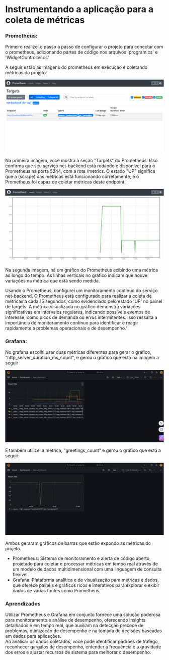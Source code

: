 # Instrumentando a aplicação para a coleta de métricas 

### Prometheus:
Primeiro realizei o passo a passo de configurar o projeto para conectar com o prometheus, adicionando partes de código nos arquivos 'program.cs' e 'WidgetController.cs'

A seguir estão as imagens do prometheus em execução e coletando métricas do projeto: 

<img src="./Assets_ponderada/prometheusUP.png.png"></img>

Na primeira imagem, você mostra a seção "Targets" do Prometheus. Isso confirma que seu serviço net-backend está rodando e disponível para o Prometheus na porta 5244, com a rota /metrics. O estado "UP" significa que a (scrape) das métricas está funcionando corretamente, e o Prometheus foi capaz de coletar métricas deste endpoint.

<img src="./Assets_ponderada/graph-prometheus.png.png"></img>

Na segunda imagem, há um gráfico do Prometheus exibindo uma métrica ao longo do tempo. As linhas verticais no gráfico indicam que houve variações na métrica que está sendo medida. 

Usando o Prometheus, configurei um monitoramento contínuo do serviço net-backend. O Prometheus está configurado para realizar a coleta de métricas a cada 15 segundos, como evidenciado pelo estado 'UP' no painel de targets. A métrica visualizada no gráfico demonstra variações significativas em intervalos regulares, indicando possíveis eventos de interesse, como picos de demanda ou erros intermitentes. Isso ressalta a importância de monitoramento contínuo para identificar e reagir rapidamente a problemas operacionais e de desempenho."

### Grafana:

No grafana escolhi usar duas métricas diferentes para gerar o gráfico, "http_server_duration_ms_count", e gerou o gráfico que está na imagem a seguir

<img src="./Assets_ponderada/graph-grafana1.png.png"></img>

E também utilizei a métrica, "greetings_count" e gerou o gráfico que está a seguir:

<img src="./Assets_ponderada/graph-grafana2.png.png"></img>

Ambos geraram gráficos de barras que estão expondo as métricas do projeto. 


- Prometheus: Sistema de monitoramento e alerta de código aberto, projetado para coletar e processar métricas em tempo real através de um modelo de dados multidimensional com uma linguagem de consulta flexível.
- Grafana: Plataforma analítica e de visualização para métricas e dados, que oferece painéis e gráficos ricos e interativos para explorar e exibir dados de várias fontes como Prometheus.

### Aprendizados
Utilizar Prometheus e Grafana em conjunto fornece uma solução poderosa para monitoramento e análise de desempenho, oferecendo insights detalhados e em tempo real, que auxiliam na detecção precoce de problemas, otimização de desempenho e na tomada de decisões baseadas em dados para aplicações. </br>
Ao analisar os dados coletados, você pode identificar padrões de tráfego, reconhecer gargalos de desempenho, entender a frequência e a gravidade dos erros e ajustar recursos de sistema para melhorar o desempenho.

